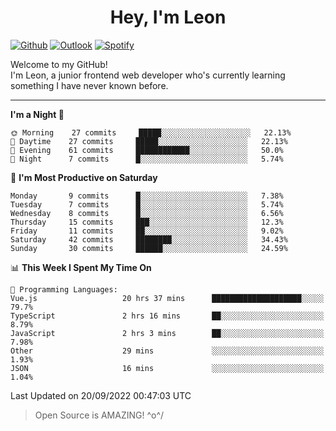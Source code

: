 <h1 align="center">Hey, I'm Leon</h1>

[![Github](https://img.shields.io/badge/-Github-000?style=flat&logo=Github&logoColor=white)](https://github.com/ooohmydawn)
[![Outlook](https://img.shields.io/badge/-Outlook-0078D4?style=flat&logo=Microsoft-Outlook&logoColor=white)](mailto:ooohmydawn@hotmail.com)
[![Spotify](https://img.shields.io/badge/-Spotify-1DB954?style=flat&logo=Spotify&logoColor=white)](https://open.spotify.com/user/tkf5c7q582tnbk7v0t9d3fsqq)
&nbsp;

Welcome to my GitHub! <br/>
I'm Leon, a junior frontend web developer who's currently learning something I have never known before.

***

<!--START_SECTION:waka-->
**I'm a Night 🦉** 

```text
🌞 Morning    27 commits     █████░░░░░░░░░░░░░░░░░░░░   22.13% 
🌆 Daytime    27 commits     █████░░░░░░░░░░░░░░░░░░░░   22.13% 
🌃 Evening    61 commits     ████████████░░░░░░░░░░░░░   50.0% 
🌙 Night      7 commits      █░░░░░░░░░░░░░░░░░░░░░░░░   5.74%

```
📅 **I'm Most Productive on Saturday** 

```text
Monday       9 commits      █░░░░░░░░░░░░░░░░░░░░░░░░   7.38% 
Tuesday      7 commits      █░░░░░░░░░░░░░░░░░░░░░░░░   5.74% 
Wednesday    8 commits      █░░░░░░░░░░░░░░░░░░░░░░░░   6.56% 
Thursday     15 commits     ███░░░░░░░░░░░░░░░░░░░░░░   12.3% 
Friday       11 commits     ██░░░░░░░░░░░░░░░░░░░░░░░   9.02% 
Saturday     42 commits     ████████░░░░░░░░░░░░░░░░░   34.43% 
Sunday       30 commits     ██████░░░░░░░░░░░░░░░░░░░   24.59%

```


📊 **This Week I Spent My Time On** 

```text
💬 Programming Languages: 
Vue.js                   20 hrs 37 mins      ████████████████████░░░░░   79.7% 
TypeScript               2 hrs 16 mins       ██░░░░░░░░░░░░░░░░░░░░░░░   8.79% 
JavaScript               2 hrs 3 mins        ██░░░░░░░░░░░░░░░░░░░░░░░   7.98% 
Other                    29 mins             ░░░░░░░░░░░░░░░░░░░░░░░░░   1.93% 
JSON                     16 mins             ░░░░░░░░░░░░░░░░░░░░░░░░░   1.04%

```


 Last Updated on 20/09/2022 00:47:03 UTC
<!--END_SECTION:waka-->


> Open Source is AMAZING! \^o^/
